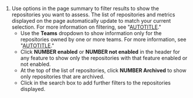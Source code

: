 1. Use options in the page summary to filter results to show the repositories you want to assess. The list of repositories and metrics displayed on the page automatically update to match your current selection. For more information on filtering, see "[AUTOTITLE](/code-security/security-overview/filtering-alerts-in-security-overview)."
    - Use the **Teams** dropdown to show information only for the repositories owned by one or more teams. For more information, see "[AUTOTITLE](/organizations/managing-user-access-to-your-organizations-repositories/managing-team-access-to-an-organization-repository)."
    - Click **NUMBER enabled** or **NUMBER not enabled** in the header for any feature to show only the repositories with that feature enabled or not enabled.
    - At the top of the list of repositories, click **NUMBER Archived** to show only repositories that are archived.
    - Click in the search box to add further filters to the repositories displayed.
